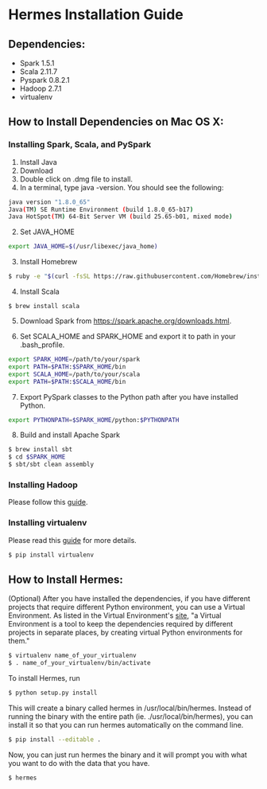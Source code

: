 # Hermes Installation Guide

## Dependencies: 
* Spark 1.5.1 
* Scala 2.11.7
* Pyspark 0.8.2.1
* Hadoop 2.7.1
* virtualenv

## How to Install Dependencies on Mac OS X: 
### Installing Spark, Scala, and PySpark 
1. Install Java
  1. Download 
  2. Double click on .dmg file to install.
  3. In a terminal, type java -version. You should see the following: 
```bash
java version "1.8.0_65"
Java(TM) SE Runtime Environment (build 1.8.0_65-b17)
Java HotSpot(TM) 64-Bit Server VM (build 25.65-b01, mixed mode)
```
2. Set JAVA_HOME
```bash
export JAVA_HOME=$(/usr/libexec/java_home)
```

3. Install Homebrew
```bash
$ ruby -e "$(curl -fsSL https://raw.githubusercontent.com/Homebrew/install/master/install)" 
```

4. Install Scala
```
$ brew install scala
```

5. Download Spark from https://spark.apache.org/downloads.html. 

6. Set SCALA_HOME and SPARK_HOME and export it to path in your .bash_profile.
```bash
export SPARK_HOME=/path/to/your/spark
export PATH=$PATH:$SPARK_HOME/bin
export SCALA_HOME=/path/to/your/scala
export PATH=$PATH:$SCALA_HOME/bin
```

7. Export PySpark classes to the Python path after you have installed Python.
```bash
export PYTHONPATH=$SPARK_HOME/python:$PYTHONPATH
```

8. Build and install Apache Spark
```bash
$ brew install sbt
$ cd $SPARK_HOME
$ sbt/sbt clean assembly
```

### Installing Hadoop  
Please follow this [guide](http://zhongyaonan.com/hadoop-tutorial/setting-up-hadoop-2-6-on-mac-osx-yosemite.html).

### Installing virtualenv 
Please read this [guide](http://docs.python-guide.org/en/latest/dev/virtualenvs/) for more details.
```bash
$ pip install virtualenv
```

## How to Install Hermes: 

(Optional) After you have installed the dependencies, if you have different projects that require different Python environment, you can use a Virtual Environment. As listed in the Virtual Environment's [site](http://docs.python-guide.org/en/latest/dev/virtualenvs/), "a Virtual Environment is a tool to keep the dependencies required by different projects in separate places, by creating virtual Python environments for them."

```bash
$ virtualenv name_of_your_virtualenv
$ . name_of_your_virtualenv/bin/activate
```

To install Hermes, run 
```bash
$ python setup.py install
```

This will create a binary called hermes in /usr/local/bin/hermes. Instead of running the binary with the entire path (ie. ./usr/local/bin/hermes), you can install it so that you can run hermes automatically on the command line. 
```bash
$ pip install --editable .
```

Now, you can just run hermes the binary and it will prompt you with what you want to do with the data that you have. 
```bash 
$ hermes
```